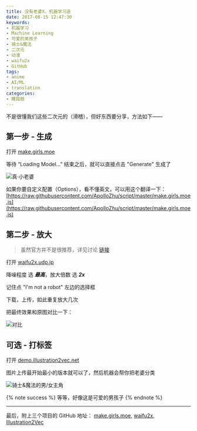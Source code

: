 ```yaml
---
title: 没有老婆X，机器学习造
date: 2017-08-15 12:47:30
keywords:
- 机器学习
- Machine Learning
- 可爱的男孩子
- 骑士&魔法
- 二次元
- 动漫
- waifu2x
- GitHub
tags:
- anime
- AI/ML
- translation
categories:
- 瞎捣鼓
---
```


不是很懂我们这些二次元的（滑稽），但好东西要分享，方法如下——

<!-- more -->

## 第一步 - 生成

打开 [make.girls.moe](http://make.girls.moe/#/)

等待 “Loading Model...” 结束之后，就可以直接点击 "Generate" 生成了

![真·小老婆](https://wx3.sinaimg.cn/large/9b6450acly1fikc00za7sj203k03kjs5.jpg)

如果你要自定义配置（Options），看不懂英文，可以用这个翻译一下：[https://raw.githubusercontent.com/ApolloZhu/script/master/make.girls.moe.js](https://raw.githubusercontent.com/ApolloZhu/script/master/make.girls.moe.js)

## 第二步 - 放大

> 虽然官方并不是很推荐，详见讨论 [链接](https://github.com/makegirlsmoe/makegirls.moe_web/issues/3)

打开 [waifu2x.udp.jp](http://waifu2x.udp.jp/)

降噪程度 选 ***最高***，放大倍数 选 ***2x***

记住点 "I'm not a robot" 左边的选择框

下载，上传，如此重复放大几次

把最终效果和原图对比一下：

![对比](https://wx2.sinaimg.cn/large/9b6450acly1fikc01isy1j20zk0hr168.jpg)

## 可选 - 打标签

打开 [demo.illustration2vec.net](http://demo.illustration2vec.net/)

图片上传最开始最小的版本就可以了，然后机器会帮你把老婆分类

![骑士&魔法的男/女主角](https://wx4.sinaimg.cn/large/9b6450acgy1fiprcw6r6cj20zk0jj77o.jpg)

{% note success %}
等等，好像这是可爱的男孩子
{% endnote %}

----

最后，附上三个项目的 GitHub 地址： [make.girls.moe](https://github.com/makegirlsmoe), [waifu2x](https://github.com/nagadomi/waifu2x), [Illustration2Vec](https://github.com/rezoo/illustration2vec)
